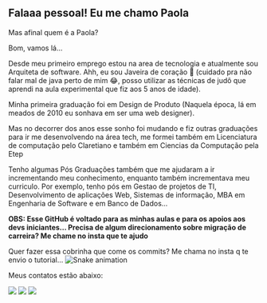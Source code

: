 ## Falaaa pessoal! Eu me chamo Paola

 Mas afinal quem é a Paola?
 
 Bom, vamos lá...
 
 Desde meu primeiro emprego estou na area de tecnologia e atualmente sou Arquiteta de software. Ahh, eu sou Javeira de coração 💚 (cuidado pra não falar mal de java perto de mim 😂, posso utilizar as técnicas de judô que aprendi na aula experimental que fiz aos 5 anos de idade).
 
 Minha primeira graduação foi em Design de Produto (Naquela época, lá em meados de 2010 eu sonhava em ser uma web designer).
 
 Mas no decorrer dos anos esse sonho foi mudando e fiz outras graduações para ir me desenvolvendo na área tech, 
 me formei também em Licenciatura de computação pelo Claretiano e também em Ciencias da Computação pela Etep
 
 Tenho algumas Pós Graduações também que me ajudaram a ir incrementando meu conhecimento, enquanto 
 também incrementava meu curriculo. Por exemplo, tenho pós em Gestao de projetos de TI, Desenvolvimento 
 de aplicações Web, Sistemas de informação, MBA em Engenharia de Software e em Banco de Dados...

 **OBS: Esse GitHub é voltado para as minhas aulas e para os apoios aos devs iniciantes... Precisa de algum direcionamento sobre migração de carreira? Me chame no insta que te ajudo**


Quer fazer essa cobrinha que come os commits? Me chama no insta q te envio o tutorial...
![Snake animation](https://github.com/sanchezppaola/sanchezppaola/blob/output/github-contribution-grid-snake.svg)


  Meus contatos estão abaixo:

  <div> 
  <a href="https://instagram.com/paola_codes" target="_blank"><img src="https://img.shields.io/badge/-Instagram-%23E4405F?style=for-the-badge&logo=instagram&logoColor=white" target="_blank"></a>
  <a href = "mailto:paolasanchez.engsoftware@gmail.com"><img src="https://img.shields.io/badge/-Gmail-%23333?style=for-the-badge&logo=gmail&logoColor=white" target="_blank"></a>
  <a href="https://www.linkedin.com/in/sanchezppaola" target="_blank"><img src="https://img.shields.io/badge/-LinkedIn-%230077B5?style=for-the-badge&logo=linkedin&logoColor=white" target="_blank"></a> 
  </div>

